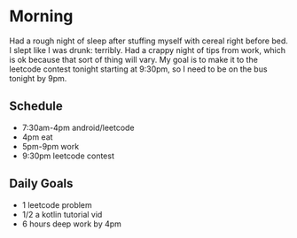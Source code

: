# Morning
Had a rough night of sleep after stuffing myself with cereal right before bed. I slept like I was drunk: terribly. Had a crappy night of tips from work, which is ok because that sort of thing will vary. My goal is to make it to the leetcode contest tonight starting at 9:30pm, so I need to be on the bus tonight by 9pm.

## Schedule
- 7:30am-4pm android/leetcode
- 4pm eat
- 5pm-9pm work
- 9:30pm leetcode contest

## Daily Goals
- 1 leetcode problem
- 1/2 a kotlin tutorial vid
- 6 hours deep work by 4pm

